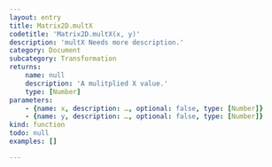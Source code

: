```yaml
---
layout: entry
title: Matrix2D.multX
codetitle: 'Matrix2D.multX(x, y)'
description: 'multX Needs more description.'
category: Document
subcategory: Transformation
returns:
    name: null
    description: 'A mulitplied X value.'
    type: [Number]
parameters:
    - {name: x, description: …, optional: false, type: [Number]}
    - {name: y, description: …, optional: false, type: [Number]}
kind: function
todo: null
examples: []

---
```

